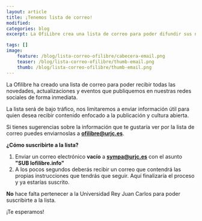 ```yaml
---
layout: article
title: ¡Tenemos lista de correo!
modified:
categories: blog
excerpt: La OfiLibre crea una lista de correo para poder difundir sus novedades de una manera alternativa.

tags: []
image:
    feature: /blog/lista-correo-ofilibre/cabecera-email.png
    teaser: /blog/lista-correo-ofilibre/thumb-email.png
    thumb: /blog/lista-correo-ofilibre/thumb-email.png
---
```


La Ofilibre ha creado una lista de correo para poder recibir todas las novedades, actualizaciones y eventos que publiquemos en nuestras redes sociales de forma inmediata.

La lista será de bajo tráfico, nos limitaremos a enviar información útil para quien desea recibir contenido enfocado a la publicación y cultura abierta. 

Si tienes sugerencias sobre la información que te gustaría ver por la lista de correo puedes enviarnoslas a **ofilibre@urjc.es**.

**¿Cómo suscribirte a la lista?**

1. Enviar un correo electrónico **vacío** a **sympa@urjc.es** con el asunto **"SUB lofilibre.info"**
2. A los pocos segundos deberás recibir un correo que contendrá las propias instrucciones que tendrás que seguir. Aquí finalizaría el proceso y ya estarías suscrito.

**No** hace falta pertenecer a la Universidad Rey Juan Carlos para poder suscribirte a la lista.

¡Te esperamos!